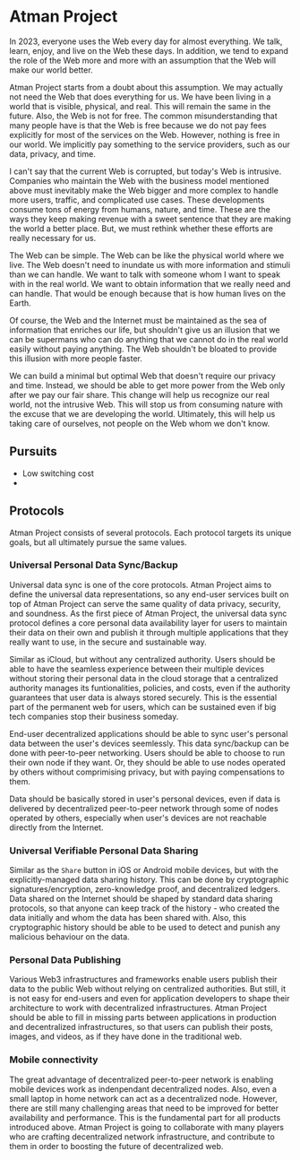 # Atman Project

In 2023, everyone uses the Web every day for almost everything. We talk, learn, enjoy, and live on the Web these days. In addition, we tend to expand the role of the Web more and more with an assumption that the Web will make our world better. 

Atman Project starts from a doubt about this assumption. We may actually not need the Web that does everything for us. We have been living in a world that is visible, physical, and real. This will remain the same in the future. Also, the Web is not for free. The common misunderstanding that many people have is that the Web is free because we do not pay fees explicitly for most of the services on the Web. However, nothing is free in our world. We implicitly pay something to the service providers, such as our data, privacy, and time. 

I can't say that the current Web is corrupted, but today's Web is intrusive. Companies who maintain the Web with the business model mentioned above must inevitably make the Web bigger and more complex to handle more users, traffic, and complicated use cases. These developments consume tons of energy from humans, nature, and time. These are the ways they keep making revenue with a sweet sentence that they are making the world a better place. But, we must rethink whether these efforts are really necessary for us.

The Web can be simple. The Web can be like the physical world where we live. The Web doesn't need to inundate us with more information and stimuli than we can handle. We want to talk with someone whom I want to speak with in the real world. We want to obtain information that we really need and can handle. That would be enough because that is how human lives on the Earth. 

Of course, the Web and the Internet must be maintained as the sea of information that enriches our life, but shouldn't give us an illusion that we can be supermans who can do anything that we cannot do in the real world easily without paying anything. The Web shouldn't be bloated to provide this illusion with more people faster. 

We can build a minimal but optimal Web that doesn't require our privacy and time. Instead, we should be able to get more power from the Web only after we pay our fair share. This change will help us recognize our real world, not the intrusive Web. This will stop us from consuming nature with the excuse that we are developing the world. Ultimately, this will help us taking care of ourselves, not people on the Web whom we don't know.

## Pursuits

- Low switching cost
- 

## Protocols

Atman Project consists of several protocols. Each protocol targets its unique goals, but all ultimately pursue the same values.

### Universal Personal Data Sync/Backup

Universal data sync is one of the core protocols. Atman Project aims to define the universal data representations, so any end-user services built on top of Atman Project can serve the same quality of data privacy, security, and soundness.
As the first piece of Atman Project, the universal data sync protocol defines a core personal data availability layer for users to maintain their data on their own and publish it through multiple applications that they really want to use, in the secure and sustainable way.

Similar as iCloud, but without any centralized authority. Users should be able to have the seamless experience between their multiple devices without storing their personal data in the cloud storage that a centralized authority manages its funtionalities, policies, and costs, even if the authority guarantees that user data is always stored securely. This is the essential part of the permanent web for users, which can be sustained even if big tech companies stop their business someday. 

End-user decentralized applications should be able to sync user's personal data between the user's devices seemlessly. This data sync/backup can be done with peer-to-peer networking. Users should be able to choose to run their own node if they want. Or, they should be able to use nodes operated by others without comprimising privacy, but with paying compensations to them. 

Data should be basically stored in user's personal devices, even if data is delivered by decentralized peer-to-peer network through some of nodes operated by others, especially when user's devices are not reachable directly from the Internet.

### Universal Verifiable Personal Data Sharing

Similar as the `Share` button in iOS or Android mobile devices, but with the explicitly-managed data sharing history. This can be done by cryptographic signatures/encryption, zero-knowledge proof, and decentralized ledgers. Data shared on the Internet should be shaped by standard data sharing protocols, so that anyone can keep track of the history - who created the data initially and whom the data has been shared with. Also, this cryptographic history should be able to be used to detect and punish any malicious behaviour on the data.

### Personal Data Publishing 

Various Web3 infrastructures and frameworks enable users publish their data to the public Web without relying on centralized authorities. But still, it is not easy for end-users and even for application developers to shape their architecture to work with decentralized infrastructures. Atman Project should be able to fill in missing parts between applications in production and decentralized infrastructures, so that users can publish their posts, images, and videos, as if they have done in the traditional web.

### Mobile connectivity

The great advantage of decentralized peer-to-peer network is enabling mobile devices work as indenpendant decentralized nodes. Also, even a small laptop in home network can act as a decentralized node. However, there are still many challenging areas that need to be improved for better availability and performance. This is the fundamental part for all products introduced above. Atman Project is going to collaborate with many players who are crafting decentralized network infrastructure, and contribute to them in order to boosting the future of decentralized web.
